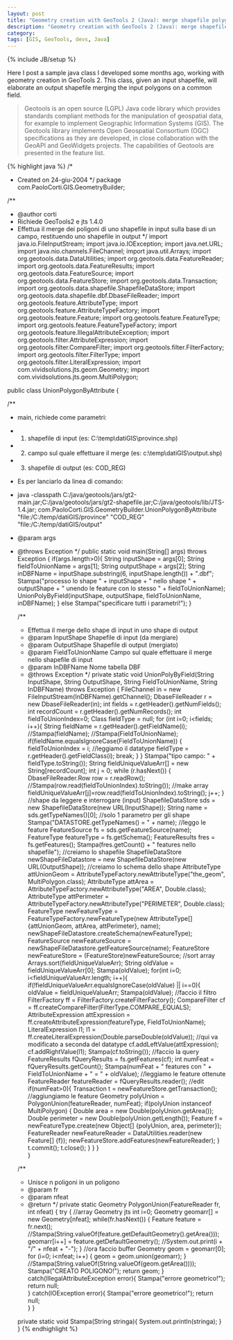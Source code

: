 ```yaml
---
layout: post
title: "Geometry creation with GeoTools 2 (Java): merge shapefile polygons on a common attribute (polygon geoprocessing)"
description: "Geometry creation with GeoTools 2 (Java): merge shapefile polygons on a common attribute (polygon geoprocessing)"
category:
tags: [GIS, GeoTools, devs, Java]
---
```

{% include JB/setup %}

Here I post a sample java class I developed some months ago, working with geometry creation in GeoTools 2. This class, given an input shapefile, will elaborate an output shapefile merging the input polygons on a common field.

<blockquote>Geotools is an open source (LGPL) Java code library which provides standards compliant methods for the manipulation of geospatial data, for example to implement Geographic Information Systems (GIS). The Geotools library implements Open Geospatial Consortium (OGC) specifications as they are developed, in close collaboration with the GeoAPI and GeoWidgets projects. The capabilities of Geotools are presented in the feature list.</blockquote>

{% highlight java %}
/*
 * Created on 24-giu-2004
 */
package com.PaoloCorti.GIS.GeometryBuilder;

/**
 * @author corti
 * Richiede GeoTools2 e jts 1.4.0
 * Effettua il merge dei poligoni di uno shapefile in input sulla base di un campo, restituendo uno shapefile in output
 */
import java.io.FileInputStream;
import java.io.IOException;
import java.net.URL;
import java.nio.channels.FileChannel;
import java.util.Arrays;
import org.geotools.data.DataUtilities;
import org.geotools.data.FeatureReader;
import org.geotools.data.FeatureResults;
import org.geotools.data.FeatureSource;
import org.geotools.data.FeatureStore;
import org.geotools.data.Transaction;
import org.geotools.data.shapefile.ShapefileDataStore;
import org.geotools.data.shapefile.dbf.DbaseFileReader;
import org.geotools.feature.AttributeType;
import org.geotools.feature.AttributeTypeFactory;
import org.geotools.feature.Feature;
import org.geotools.feature.FeatureType;
import org.geotools.feature.FeatureTypeFactory;
import org.geotools.feature.IllegalAttributeException;
import org.geotools.filter.AttributeExpression;
import org.geotools.filter.CompareFilter;
import org.geotools.filter.FilterFactory;
import org.geotools.filter.FilterType;
import org.geotools.filter.LiteralExpression;
import com.vividsolutions.jts.geom.Geometry;
import com.vividsolutions.jts.geom.MultiPolygon;

public class UnionPolygonByAttribute {

 /**
  * main, richiede come parametri:
  * 1. shapefile di input (es: C:\temp\datiGIS\province.shp)
  * 2. campo sul quale effettuare il merge (es: c:\temp\datiGIS\output.shp)
  * 3. shapefile di output (es: COD_REG)
  * Es per lanciarlo da linea di comando:
  * java -classpath C:/java/geotools/jars/gt2-main.jar;C:/java/geotools/jars/gt2-shapefile.jar;C:/java/geotools/lib/JTS-1.4.jar; com.PaoloCorti.GIS.GeometryBuilder.UnionPolygonByAttribute "file:/C:/temp/datiGIS/province" "COD_REG" "file:/C:/temp/datiGIS/output"
  * @param args
  * @throws Exception
  */
      public static void main(String[] args) throws Exception  {
             if(args.length>0){
                  String inputShape = args[0];
                  String fieldToUnionName = args[1];
                  String outputShape = args[2];
                  String inDBFName = inputShape.substring(6, inputShape.length()) + ".dbf";
                  Stampa("processo lo shape " + inputShape + " nello shape " + outputShape + " unendo le feature con lo stesso " + fieldToUnionName);
                  UnionPolyByField(inputShape, outputShape, fieldToUnionName, inDBFName);
             }
             else
               Stampa("specificare tutti i parametri!");
      }

      /**
       * Effettua il merge dello shape di input in uno shape di output
       * @param InputShape Shapefile di input (da mergiare)
       * @param OutputShape Shapefile di output (mergiato)
       * @param FieldToUnionName Campo sul quale effettuare il merge nello shapefile di input
       * @param InDBFName Nome tabella DBF
       * @throws Exception
       */
      private static void UnionPolyByField(String InputShape, String OutputShape, String FieldToUnionName, String InDBFName) throws Exception
      {
            FileChannel in = new FileInputStream(InDBFName).getChannel();
                         DbaseFileReader r = new DbaseFileReader(in);
                         int fields = r.getHeader().getNumFields();
                         int recordCount = r.getHeader().getNumRecords();
                         int fieldToUnionIndex=0;
                         Class fieldType = null;
                         for (int i=0; i<fields; i++){
                             String fieldName = r.getHeader().getFieldName(i);
                             //Stampa(fieldName);
                             //Stampa(FieldToUnionName);
                             if(fieldName.equalsIgnoreCase(FieldToUnionName))
                             {
                                   fieldToUnionIndex = i;
                                   //leggiamo il datatype
                                   fieldType = r.getHeader().getFieldClass(i);
                                   break;
                             }
                         }
                         Stampa("tipo campo: " + fieldType.toString());
                         String fieldUniqueValueArr[] = new String[recordCount];
                         int j = 0;
                         while (r.hasNext()) {
                             DbaseFileReader.Row row = r.readRow();
                             //Stampa(row.read(fieldToUnionIndex).toString());
                             //make array
                             fieldUniqueValueArr[j]=row.read(fieldToUnionIndex).toString();
                             j++;
                         }
                         //shape da leggere e interrogare (input)
                         ShapefileDataStore sds = new ShapefileDataStore(new URL(InputShape));
                         String name = sds.getTypeNames()[0];  //solo 1 parametro per gli shape
                         Stampa("DATASTORE.getTypeNames() = " + name);
                         //leggo le feature
                         FeatureSource fs = sds.getFeatureSource(name);
                         FeatureType featureType = fs.getSchema();
                         FeatureResults fres = fs.getFeatures();
                         Stampa(fres.getCount() + " features nello shapefile");
                         //creiamo lo shapefile
                         ShapefileDataStore newShapeFileDatastore = new ShapefileDataStore(new URL(OutputShape));
                         //creiamo lo schema dello shape
                         AttributeType attUnionGeom = AttributeTypeFactory.newAttributeType("the_geom", MultiPolygon.class);
                         AttributeType attArea = AttributeTypeFactory.newAttributeType("AREA", Double.class);
                         AttributeType attPerimeter = AttributeTypeFactory.newAttributeType("PERIMETER", Double.class);
                         FeatureType newFeatureType = FeatureTypeFactory.newFeatureType(new AttributeType[] {attUnionGeom, attArea, attPerimeter}, name);
                         newShapeFileDatastore.createSchema(newFeatureType);
                         FeatureSource newFeatureSource = newShapeFileDatastore.getFeatureSource(name);
                         FeatureStore newFeatureStore = (FeatureStore)newFeatureSource;
                         //sort array
                         Arrays.sort(fieldUniqueValueArr);
                         String oldValue = fieldUniqueValueArr[0];
                         Stampa(oldValue);
                         for(int i=0; i<fieldUniqueValueArr.length; i++){
                           if(!fieldUniqueValueArr.equalsIgnoreCase(oldValue) || i==0){
                                oldValue = fieldUniqueValueArr;
                                Stampa(oldValue);
                                //faccio il filtro
                                    FilterFactory ff = FilterFactory.createFilterFactory();
                                    CompareFilter cf = ff.createCompareFilter(FilterType.COMPARE_EQUALS);
                                    AttributeExpression attExpression = ff.createAttributeExpression(featureType, FieldToUnionName);
                                    LiteralExpression l1;
                                    l1 = ff.createLiteralExpression(Double.parseDouble(oldValue)); //qui va modificato a seconda del datatype
                                    cf.addLeftValue(attExpression);
                                    cf.addRightValue(l1);
                                    Stampa(cf.toString());
                                    //faccio la query
                                    FeatureResults fQueryResults = fs.getFeatures(cf);
                                    int numFeat = fQueryResults.getCount();
                                    Stampa(numFeat + " features con " + FieldToUnionName + " = " + oldValue);
                                    //leggiamo le feature ottenute
                                    FeatureReader featureReader = fQueryResults.reader();
                                    //edit
                                    if(numFeat>0){
                                    Transaction t = newFeatureStore.getTransaction();
                                    //aggiungiamo le feature
                                    Geometry polyUnion = PolygonUnion(featureReader, numFeat);
                                    if(polyUnion instanceof MultiPolygon)
                                    {
                                          Double area = new Double(polyUnion.getArea());
                                          Double perimeter = new Double(polyUnion.getLength());
                                          Feature f = newFeatureType.create(new Object[] {polyUnion, area, perimeter});
                                          FeatureReader newFeatureReader = DataUtilities.reader(new Feature[] {f});
                                          newFeatureStore.addFeatures(newFeatureReader);
                                     }
                                    t.commit();
                                    t.close();
                                    }
                           }
                         }                      
      }

      /**
       * Unisce n poligoni in un poligono
       * @param fr
       * @param nfeat
       * @return
       */
      private static Geometry PolygonUnion(FeatureReader fr, int nfeat) {
            try {
                             //array Geometry jts
                             int i=0;
                             Geometry geomarr[] = new Geometry[nfeat];
                          while(fr.hasNext()) {
                               Feature feature = fr.next();
                               //Stampa(String.valueOf(feature.getDefaultGeometry().getArea()));
                               geomarr[i++] = feature.getDefaultGeometry();
                             //System.out.print(i + "/" + nfeat + "-");
                          }
                             //ora faccio buffer
                             Geometry geom = geomarr[0];
                             for (i=0; i<nfeat; i++) {
                                   geom = geom.union(geomarr);
                             }
                             //Stampa(String.valueOf(String.valueOf(geom.getArea())));
                             Stampa("CREATO POLIGONO!");
                             return geom;
            }
            catch(IllegalAttributeException error){
                  Stampa("errore geometrico!");
                  return null;            
            }
            catch(IOException error){
                  Stampa("errore geometrico!");
                  return null;            
            }
      }

      private static void Stampa(String stringa){
                  System.out.println(stringa);
            }
}
{% endhighlight %}
